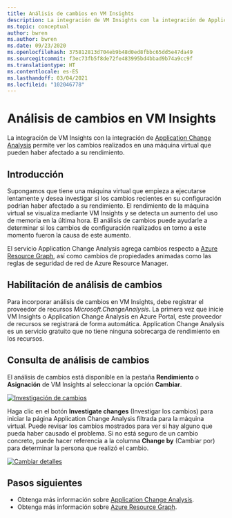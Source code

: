 ```yaml
---
title: Análisis de cambios en VM Insights
description: La integración de VM Insights con la integración de Application Change Analysis permite ver los cambios realizados en una máquina virtual que pueden haber afectado a su rendimiento.
ms.topic: conceptual
author: bwren
ms.author: bwren
ms.date: 09/23/2020
ms.openlocfilehash: 375812813d704eb9b48d0ed8fbbc65dd5e47da49
ms.sourcegitcommit: f3ec73fb5f8de72fe483995bd4bbad9b74a9cc9f
ms.translationtype: HT
ms.contentlocale: es-ES
ms.lasthandoff: 03/04/2021
ms.locfileid: "102046778"
---
```

# <a name="change-analysis-in-vm-insights"></a>Análisis de cambios en VM Insights
La integración de VM Insights con la integración de [Application Change Analysis](../app/change-analysis.md) permite ver los cambios realizados en una máquina virtual que pueden haber afectado a su rendimiento.

## <a name="overview"></a>Introducción
Supongamos que tiene una máquina virtual que empieza a ejecutarse lentamente y desea investigar si los cambios recientes en su configuración podrían haber afectado a su rendimiento. El rendimiento de la máquina virtual se visualiza mediante VM Insights y se detecta un aumento del uso de memoria en la última hora. El análisis de cambios puede ayudarle a determinar si los cambios de configuración realizados en torno a este momento fueron la causa de este aumento.

El servicio Application Change Analysis agrega cambios respecto a [Azure Resource Graph](../../governance/resource-graph/how-to/get-resource-changes.md), así como cambios de propiedades animadas como las reglas de seguridad de red de Azure Resource Manager. 

## <a name="enabling-change-analysis"></a>Habilitación de análisis de cambios
Para incorporar análisis de cambios en VM Insights, debe registrar el proveedor de recursos *Microsoft.ChangeAnalysis*. La primera vez que inicie VM Insights o Application Change Analysis en Azure Portal, este proveedor de recursos se registrará de forma automática. Application Change Analysis es un servicio gratuito que no tiene ninguna sobrecarga de rendimiento en los recursos.

## <a name="view-change-analysis"></a>Consulta de análisis de cambios
El análisis de cambios está disponible en la pestaña **Rendimiento** o **Asignación** de VM Insights al seleccionar la opción **Cambiar**. 

[![Investigación de cambios](media/vminsights-change-analysis/investigate-changes-screenshot.png)](media/vminsights-change-analysis/investigate-changes-screenshot-zoom.png#lightbox)


Haga clic en el botón **Investigate changes** (Investigar los cambios) para iniciar la página Application Change Analysis filtrada para la máquina virtual. Puede revisar los cambios mostrados para ver si hay alguno que pueda haber causado el problema. Si no está seguro de un cambio concreto, puede hacer referencia a la columna **Change by** (Cambiar por) para determinar la persona que realizó el cambio.

[![Cambiar detalles](media/vminsights-change-analysis/change-details-screenshot.png)](media/vminsights-change-analysis/change-details-screenshot.png#lightbox)

## <a name="next-steps"></a>Pasos siguientes
- Obtenga más información sobre [Application Change Analysis](../app/change-analysis.md).
- Obtenga más información sobre [Azure Resource Graph](../../governance/resource-graph/how-to/get-resource-changes.md). 


